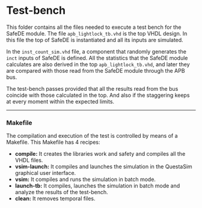 # Test-bench

This folder contains all the files needed to execute a test bench for the SafeDE module. The file `apb_lightlock_tb.vhd` is the top VHDL design. In this file the top of SafeDE is instantiated and all its inputs are simulated.

In the `inst_count_sim.vhd` file, a component that randomly generates the `inct` inputs of SafeDE is defined. All the statistics that the SafeDE module calculates are also derived in the top `apb_lightlock_tb.vhd`, and later they are compared with those read from the SafeDE module through the APB bus. 

The test-bench passes provided that all the results read from the bus coincide with those calculated in the top. And also if the staggering keeps at every moment within the expected limits.



---

### Makefile

The compilation and execution of the test is controlled by means of a Makefile. This Makefile has 4 recipes:

* **compile:** It creates the libraries work and safety and compiles all the VHDL files.
* **vsim-launch:** It compiles and launches the simulation in the QuestaSim graphical user interface.
* **vsim:** It compiles and runs the simulation in batch mode.
* **launch-tb:** It compiles, launches the simulation in batch mode and analyze the results of the test-bench.
* **clean:** It removes temporal files.



